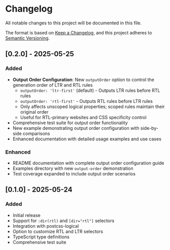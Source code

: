 # Changelog

All notable changes to this project will be documented in this file.

The format is based on [Keep a Changelog](https://keepachangelog.com/en/1.0.0/),
and this project adheres to [Semantic Versioning](https://semver.org/spec/v2.0.0.html).

## [0.2.0] - 2025-05-25

### Added

- **Output Order Configuration**: New `outputOrder` option to control the generation order of LTR and RTL rules
  - `outputOrder: 'ltr-first'` (default) - Outputs LTR rules before RTL rules
  - `outputOrder: 'rtl-first'` - Outputs RTL rules before LTR rules
  - Only affects unscoped logical properties; scoped rules maintain their original order
  - Useful for RTL-primary websites and CSS specificity control
- Comprehensive test suite for output order functionality
- New example demonstrating output order configuration with side-by-side comparisons
- Enhanced documentation with detailed usage examples and use cases

### Enhanced

- README documentation with complete output order configuration guide
- Examples directory with new `output-order` demonstration
- Test coverage expanded to include output order scenarios

## [0.1.0] - 2025-05-24

### Added

- Initial release
- Support for `:dir(rtl)` and `[dir="rtl"]` selectors
- Integration with postcss-logical
- Option to customize RTL and LTR selectors
- TypeScript type definitions
- Comprehensive test suite
